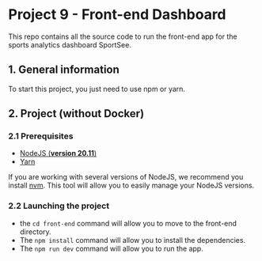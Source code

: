 # Project 9 - Front-end Dashboard

This repo contains all the source code to run the front-end app for the sports analytics dashboard SportSee.

## 1. General information

To start this project, you just need to use npm or yarn.

## 2. Project (**without Docker**)

### 2.1 Prerequisites

- [NodeJS (**version 20.11**)](https://nodejs.org/en/)
- [Yarn](https://yarnpkg.com/)

If you are working with several versions of NodeJS, we recommend you install [nvm](https://github.com/nvm-sh/nvm). This tool will allow you to easily manage your NodeJS versions.

### 2.2 Launching the project

- the `cd front-end` command will allow you to move to the front-end directory.
- The `npm install` command will allow you to install the dependencies.
- The `npm run dev` command will allow you to run the app.

